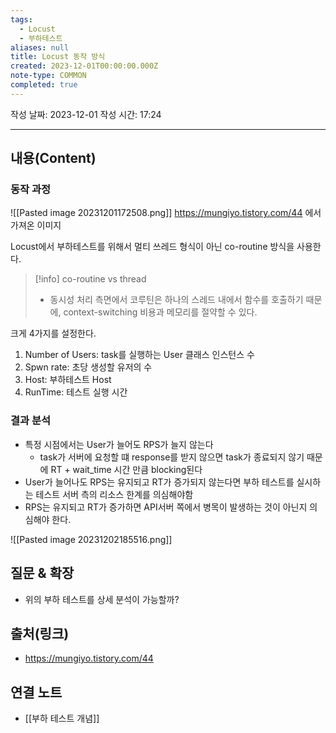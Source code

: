 ```yaml
---
tags:
  - Locust
  - 부하테스트
aliases: null
title: Locust 동작 방식
created: 2023-12-01T00:00:00.000Z
note-type: COMMON
completed: true
---
```

작성 날짜: 2023-12-01
작성 시간: 17:24


----
## 내용(Content)
### 동작 과정

![[Pasted image 20231201172508.png]]
https://mungiyo.tistory.com/44 에서 가져온 이미지

Locust에서 부하테스트를 위해서 멀티 쓰레드 형식이 아닌 co-routine 방식을 사용한다.

>[!info] co-routine vs thread
>- 동시성 처리 측면에서 코루틴은 하나의 스레드 내에서 함수를 호출하기 때문에, context-switching 비용과 메모리를 절약할 수 있다.

크게 4가지를 설정한다.

1. Number of Users: task를 실행하는 User 클래스 인스턴스 수
2. Spwn rate: 초당 생성할 유저의 수
3. Host: 부하테스트 Host
4. RunTime: 테스트 실행 시간

### 결과 분석

- 특정 시점에서는 User가 늘어도 RPS가 늘지 않는다
	- task가 서버에 요청할 떄 response를 받지 않으면 task가 종료되지 않기 때문에 RT + wait_time 시간 만큼 blocking된다
- User가 늘어나도 RPS는 유지되고 RT가 증가되지 않는다면 부하 테스트를 실시하는 테스트 서버 측의 리소스 한계를 의심해야함
- RPS는 유지되고 RT가 증가하면 API서버 쪽에서 병목이 발생하는 것이 아닌지 의심해야 한다.

![[Pasted image 20231202185516.png]]


## 질문 & 확장
- 위의 부하 테스트를 상세 분석이 가능할까?

## 출처(링크)
- https://mungiyo.tistory.com/44

## 연결 노트
- [[부하 테스트 개념]]









